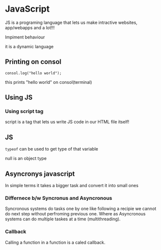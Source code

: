 # JavaScript

JS is a programing language that lets us make intractive websites, app/webapps and a lot!!!

Impiment behaviour

it is a dynamic language

## Printing on consol

`consol.log("hello world");`

this prints "hello world" on consol(terminal)

## Using JS

### Using script tag

script is a tag that lets us write JS code in our HTML file itself!

## JS

`typeof` can be used to get type of that variable

null is an object type

## Asyncronys javascript

In simple terms it takes a bigger task and convert it into small ones

### Differnece b/w Syncronus and Asyncronous

Syncronous systems do tasks one by one like following a recipie we cannot do next step without perfroming previous one.
Where as Asyncronous systems can do multiple taskes at a time (multithreading).

### Callback

Calling a function in a function is a caled callback.
